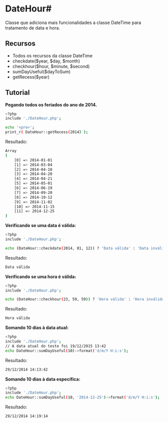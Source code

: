 # DateHour#

Classe que adiciona mais funcionalidades a classe DateTime para tratamento de data e hora.


## Recursos

  - Todos os recursos da classe DateTime
  - checkdate($year, $day, $month)
  - checkhour($hour, $minute, $second)
  - sumDayUseful($dayToSum)
  - getRecess($year)


## Tutorial

**Pegando todos os feriados do ano de 2014.**
```sh
<?php
include './DateHour.php';

echo '<pre>';
print_r( DateHour::getRecess(2014) ); 
```

Resultado:
```sh
Array
(
    [0] => 2014-01-01
    [1] => 2014-03-04
    [2] => 2014-04-18
    [3] => 2014-04-20
    [4] => 2014-04-21
    [5] => 2014-05-01
    [6] => 2014-06-19
    [7] => 2014-09-20
    [8] => 2014-10-12
    [9] => 2014-11-02
    [10] => 2014-11-15
    [11] => 2014-12-25
)
```


**Verificando se uma data é válida:**

```sh
<?php
include './DateHour.php';

echo (DateHour::checkdate(2014, 01, 12)) ? 'Data válida' : 'Data inválida';
```

Resultado:
```sh
Data válida
```

**Verificando se uma hora é válida:**

```sh
<?php
include './DateHour.php';

echo (DateHour::checkhour(23, 59, 59)) ? 'Hora válida' : 'Hora inválida';
```

Resultado:
```sh
Hora válida
```

**Somando 10 dias à data atual:**

```sh
<?php
include './DateHour.php';
// A data atual do teste foi 19/12/2015 13:42
echo DateHour::sumDayUseful(10)->format('d/m/Y H:i:s');
```

Resultado:
```sh
29/12/2014 14:13:42
```

**Somando 10 dias à data específica:**

```sh
<?php
include './DateHour.php';
echo DateHour::sumDayUseful(10, '2014-12-25')->format('d/m/Y H:i:s');
```

Resultado:
```sh
29/12/2014 14:19:14
```
